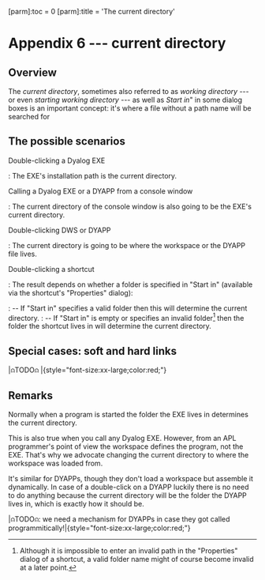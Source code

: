 [parm]:toc                 =  0
[parm]:title               =   'The current directory'


# Appendix 6 --- current directory

## Overview

The _current directory_, sometimes also referred to as _working directory_ --- or even _starting working directory_ --- as well as _Start in_" in some dialog boxes is an important concept: it's where a file without a path name will be searched for


## The possible scenarios


Double-clicking a Dyalog EXE

: The EXE's installation path is the current directory.


Calling a Dyalog EXE or a DYAPP from a console window

: The current directory of the console window is also going to be the EXE's current directory.

Double-clicking DWS or DYAPP

: The current directory is going to be where the workspace or the DYAPP file lives.


Double-clicking a shortcut

: The result depends on whether a folder is specified in "Start in" (available via the shortcut's "Properties" dialog):

: -- If "Start in" specifies a valid folder then this will determine the current directory.
: -- If "Start in" is empty or specifies an invalid folder[^invalid] then the folder the shortcut lives in will determine the current directory.


## Special cases: soft and hard links

|⍝TODO⍝ |{style="font-size:xx-large;color:red;"}

## Remarks

Normally when a program is started the folder the EXE lives in determines the current directory.

This is also true when you call any Dyalog EXE. However, from an APL programmer's point of view the workspace defines the program, not the EXE. That's why we advocate changing the current directory to where the workspace was loaded from.

It's similar for DYAPPs, though they don't load a workspace but assemble it dynamically. In case of a double-click on a DYAPP luckily there is no need to do anything because the current directory will be the folder the DYAPP lives in, which is exactly how it should be.

|⍝TODO⍝: we need a mechanism for DYAPPs in case they got called programmitically!|{style="font-size:xx-large;color:red;"}

[^invalid]: Although it is impossible to enter an invalid path in the "Properties" dialog of a shortcut, a valid folder name might of course become invalid at a later point.